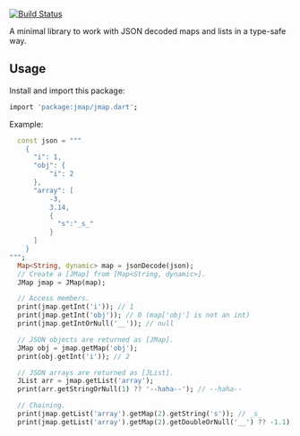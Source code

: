 [![Build Status](https://github.com/mgenware/jmap/workflows/Build/badge.svg)](https://github.com/mgenware/jmap/actions)

A minimal library to work with JSON decoded maps and lists in a type-safe way.

## Usage

Install and import this package:

```sh
import 'package:jmap/jmap.dart';
```

Example:

```dart
  const json = """
    {
      "i": 1,
      "obj": {
          "i": 2
      },
      "array": [
          -3,
          3.14,
          {
            "s":"_s_"
          }
      ]
    }
""";
  Map<String, dynamic> map = jsonDecode(json);
  // Create a [JMap] from [Map<String, dynamic>].
  JMap jmap = JMap(map);

  // Access members.
  print(jmap.getInt('i')); // 1
  print(jmap.getInt('obj')); // 0 (map['obj'] is not an int)
  print(jmap.getIntOrNull('__')); // null

  // JSON objects are returned as [JMap].
  JMap obj = jmap.getMap('obj');
  print(obj.getInt('i')); // 2

  // JSON arrays are returned as [JList].
  JList arr = jmap.getList('array');
  print(arr.getStringOrNull(1) ?? '--haha--'); // --haha--

  // Chaining.
  print(jmap.getList('array').getMap(2).getString('s')); // _s_
  print(jmap.getList('array').getMap(2).getDoubleOrNull('__') ?? -1.1); // -1.1
```

